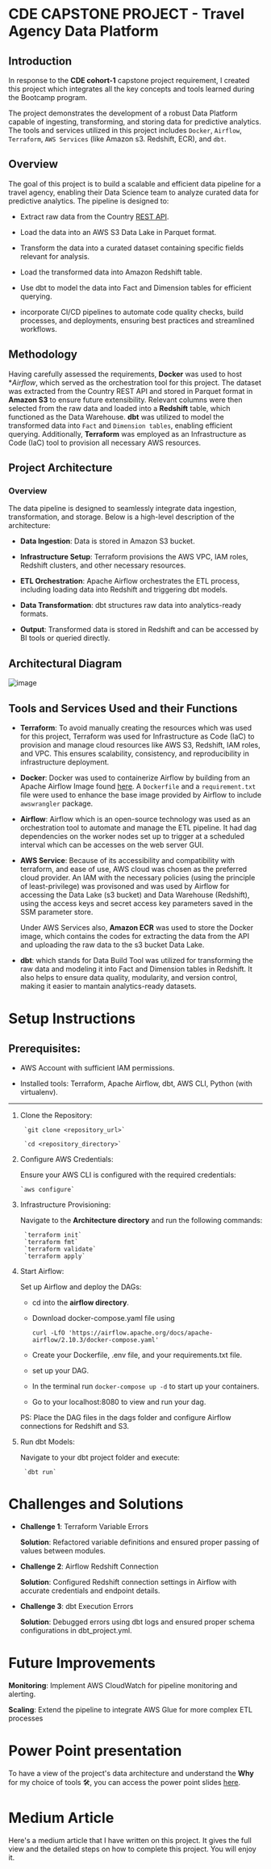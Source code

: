 # CDE CAPSTONE PROJECT - Travel Agency Data Platform

## Introduction
In response to the **CDE cohort-1** capstone project requirement, I created this project which integrates all the key concepts and tools learned during the Bootcamp program.

The project demonstrates the development of a robust Data Platform capable of ingesting, transforming, and storing data for predictive analytics. The tools and services utilized in this project includes `Docker`, `Airflow`, `Terraform`, `AWS Services` (like Amazon s3. Redshift, ECR), and `dbt`.

## Overview

The goal of this project is to build a scalable and efficient data pipeline for a travel agency, enabling their Data Science team to analyze curated data for predictive analytics. The pipeline is designed to:

* Extract raw data from the Country [REST API](https://restcountries.com/v3.1/all).

* Load the data into an AWS S3 Data Lake in Parquet format.

* Transform the data into a curated dataset containing specific fields relevant for analysis.

* Load the transformed data into Amazon Redshift table.

* Use dbt to model the data into Fact and Dimension tables for efficient querying.

* incorporate CI/CD pipelines to automate code quality checks, build processes, and deployments, ensuring best practices and streamlined workflows.


## Methodology

Having carefully assessed the requirements, **Docker** was used to host **Airflow*, which served as the orchestration tool for this project. 
The dataset was extracted from the Country REST API and stored in Parquet format in **Amazon S3**  to ensure future extensibility. 
Relevant columns were then selected from the raw data and loaded into a **Redshift**  table,
which functioned as the Data Warehouse. **dbt** was utilized to model the transformed data into `Fact` and `Dimension tables`, enabling efficient querying. 
Additionally, **Terraform** was employed as an Infrastructure as Code (IaC) tool to provision all necessary AWS resources.

## Project Architecture
### Overview
The data pipeline is designed to seamlessly integrate data ingestion, transformation, and storage. Below is a high-level description of the architecture:

* **Data Ingestion**: Data is stored in Amazon S3 bucket.

* **Infrastructure Setup**: Terraform provisions the AWS VPC, IAM roles, Redshift clusters, and other necessary resources.

* **ETL Orchestration**: Apache Airflow orchestrates the ETL process, including loading data into Redshift and triggering dbt models.

* **Data Transformation**: dbt structures raw data into analytics-ready formats.

* **Output**: Transformed data is stored in Redshift and can be accessed by BI tools or queried directly.

## Architectural Diagram

![image](https://github.com/Chisomnwa/CDE_Capstone_Project/blob/main/Travel%20Agency%20Platform%20Architecture.png)


## Tools and Services Used and their Functions

* **Terraform**: To avoid manually creating the resources which was used for this project, Terraform was used for Infrastructure as Code (IaC) to provision and manage cloud resources like AWS S3, Redshift, IAM roles, and VPC. This ensures scalability, consistency, and reproducibility in infrastructure deployment.

* **Docker**: Docker was used to containerize Airflow by building from an Apache Airflow Image found [here](https://airflow.apache.org/docs/apache-airflow/stable/howto/docker-compose/index.html). A `Dockerfile` and a `requirement.txt` file were used to enhance the base image provided by Airflow to include `awswrangler` package.

* **Airflow**: Airflow which is an open-source technology was used as an orchestration tool to automate and manage the ETL pipeline. It had dag dependencies on the worker nodes set up to trigger at a scheduled interval which can be accesses on the web server GUI.

* **AWS Service**: Because of its accessibility and compatibility with terraform, and ease of use, AWS cloud was chosen as the preferred cloud provider. An IAM with the necessary policies (using the principle of least-privilege) was provisoned and was used by Airflow for accessing the Data Lake (s3 bucket) and Data Warehouse (Redshift), using the access keys and secret access key parameters saved in the SSM parameter store. 

    Under AWS Services also, **Amazon ECR** was used to store the Docker image, which contains the codes for extracting the data from the API and uploading the raw data to the s3 bucket Data Lake.

* **dbt**: which stands for Data Build Tool was utilized for transforming the raw data and modeling it into Fact and Dimension tables in Redshift. It also helps to ensure data quality, modularity, and version control, making it easier to mantain analytics-ready datasets.

# Setup Instructions
## Prerequisites:
* AWS Account with sufficient IAM permissions.

* Installed tools: Terraform, Apache Airflow, dbt, AWS CLI, Python (with virtualenv).
----

1. Clone the Repository:

        `git clone <repository_url>`

        `cd <repository_directory>`

2.  Configure AWS Credentials:

    Ensure your AWS CLI is configured with the required credentials:

        `aws configure`

3. Infrastructure Provisioning:

    Navigate to the **Architecture directory** and run the following commands:

        `terraform init`
        `terraform fmt`
        `terraform validate`
        `terraform apply`

4. Start Airflow:

    Set up Airflow and deploy the DAGs:

    * cd into the **airflow directory**.

    * Download docker-compose.yaml file using

        `curl -LfO 'https://airflow.apache.org/docs/apache-airflow/2.10.3/docker-compose.yaml'`

    * Create your Dockerfile, .env file, and your requirements.txt file.

    * set up your DAG.

    * In the terminal run `docker-compose up -d` to start up your containers.

    * Go to your localhost:8080 to view and run your dag.

    PS: Place the DAG files in the dags folder and configure Airflow connections for Redshift and S3.

5. Run dbt Models:

    Navigate to your dbt project folder and execute:

        `dbt run`

# Challenges and Solutions

* **Challenge 1**: Terraform Variable Errors

    **Solution**: Refactored variable definitions and ensured proper passing of values between modules.

* **Challenge 2**: Airflow Redshift Connection

    **Solution**: Configured Redshift connection settings in Airflow with accurate credentials and endpoint details.

* **Challenge 3**: dbt Execution Errors

    **Solution**: Debugged errors using dbt logs and ensured proper schema configurations in dbt_project.yml.

# Future Improvements
**Monitoring**: Implement AWS CloudWatch for pipeline monitoring and alerting.

**Scaling**: Extend the pipeline to integrate AWS Glue for more complex ETL processes


# Power Point presentation
To have a view of the project's data architecture and understand the **Why** for my choice of tools 🛠️,
you can access the power point slides [here](https://github.com/Chisomnwa/CDE_Capstone_Project/blob/main/Travel_Agency_Project_Slides.pdf).

# Medium Article
Here's a medium article that I have written on this project. It gives the full view and the detailed steps on how to complete
this project. You will enjoy it.

